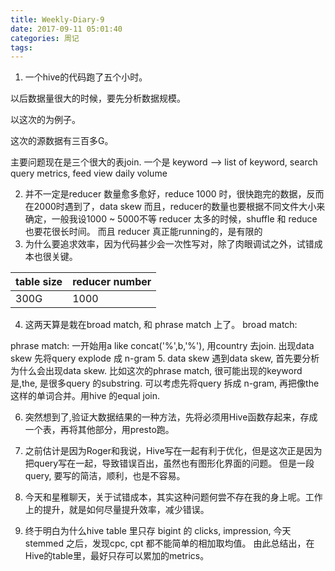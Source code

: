 ```yaml
---
title: Weekly-Diary-9
date: 2017-09-11 05:01:40
categories: 周记
tags:
---
```


1. 一个hive的代码跑了五个小时。

以后数据量很大的时候，要先分析数据规模。

以这次的为例子。

这次的源数据有三百多G。

主要问题现在是三个很大的表join. 一个是 keyword --> list of keyword, search  query metrics, feed view daily volume

2. 并不一定是reducer 数量愈多愈好，reduce 1000 时，很快跑完的数据，反而在2000时遇到了，data skew
而且，reducer的数量也要根据不同文件大小来确定，一般我设1000 ~ 5000不等
reducer 太多的时候，shuffle 和 reduce 也要花很长时间。
而且 reducer 真正能running的，是有限的
3. 为什么要追求效率，因为代码甚少会一次性写对，除了肉眼调试之外，试错成本也很关键。

| table size |  reducer number |
| ---------- |  -------------- |
| 300G       |     1000        |

4. 这两天算是栽在broad match, 和 phrase match 上了。
broad match:

phrase match: 一开始用a like concat('%',b,'%'), 用country 去join. 出现data skew
              先将query explode 成 n-gram
5. data skew
遇到data skew, 首先要分析为什么会出现data skew.
比如这次的phrase match, 很可能出现的keyword是,the, 是很多query 的substring.
可以考虑先将query 拆成 n-gram, 再把像the这样的单词合并。用hive 的equal join.

6. 突然想到了,验证大数据结果的一种方法，先将必须用Hive函数存起来，存成一个表，再将其他部分，用presto跑。


7. 之前估计是因为Roger和我说，Hive写在一起有利于优化，但是这次正是因为把query写在一起，导致错误百出，虽然也有图形化界面的问题。
   但是一段query, 要写的简洁，顺利，也是不容易。

8. 今天和星稚聊天，关于试错成本，其实这种问题何尝不存在我的身上呢。工作上的提升，就是如何尽量提升效率，减少错误。 

9. 终于明白为什么hive table 里只存 bigint 的 clicks, impression, 今天stemmed 之后，发现cpc, cpt 都不能简单的相加取均值。
由此总结出，在Hive的table里，最好只存可以累加的metrics。

